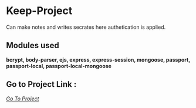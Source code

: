 # Keep-Project
Can make notes and writes secrates here authetication is applied.

## Modules used 
 **bcrypt,
   body-parser,
   ejs,
   express,
   express-session,
   mongoose,
   passport,
   passport-local,
   passport-local-mongoose**
      
## Go to Project Link : 
   _[Go To Project](https://cryptic-anchorage-21875.herokuapp.com/)_ 
    
  
